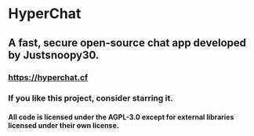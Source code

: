# HyperChat
## A fast, secure open-source chat app developed by Justsnoopy30.
### https://hyperchat.cf
### If you like this project, consider starring it.
#### All code is licensed under the AGPL-3.0 except for external libraries licensed under their own license.
